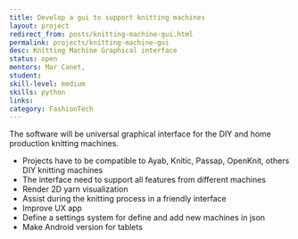 ```yaml
---
title: Develop a gui to support knitting machines
layout: project
redirect_from: posts/knitting-machine-gui.html
permalink: projects/knitting-machine-gui
desc: Knitting Machine Graphical interface
status: open
mentors: Mar Canet,
student: 
skill-level: medium
skills: python
links: 
category: FashionTech
---
```


The software will be universal graphical interface for the DIY and home production knitting machines.

* Projects have to be compatible to Ayab, Knitic, Passap, OpenKnit, others DIY knitting machines
* The interface need to support all features from different machines
* Render 2D yarn visualization
* Assist during the knitting process in a friendly interface
* Improve UX app
* Define a settings system for define and add new machines in json
* Make Android version for tablets
